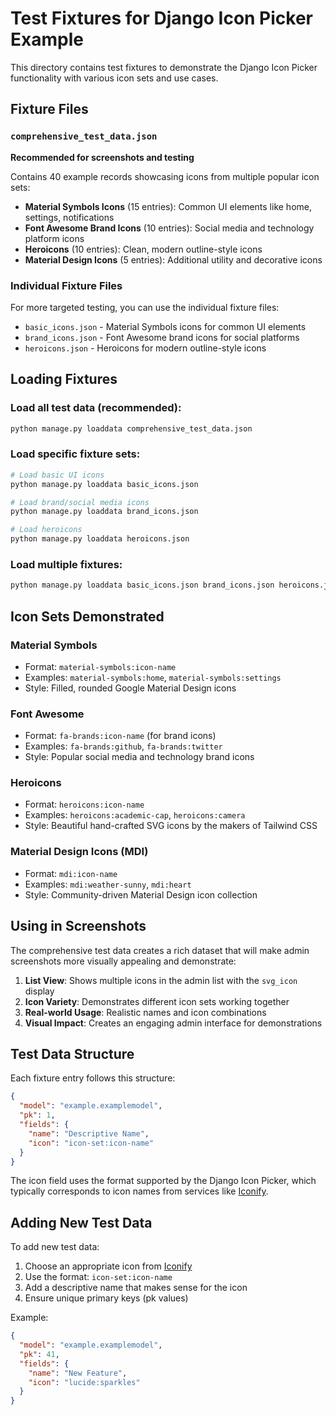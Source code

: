 # Test Fixtures for Django Icon Picker Example

This directory contains test fixtures to demonstrate the Django Icon Picker functionality with various icon sets and use cases.

## Fixture Files

### `comprehensive_test_data.json`
**Recommended for screenshots and testing**

Contains 40 example records showcasing icons from multiple popular icon sets:

- **Material Symbols Icons** (15 entries): Common UI elements like home, settings, notifications
- **Font Awesome Brand Icons** (10 entries): Social media and technology platform icons
- **Heroicons** (10 entries): Clean, modern outline-style icons
- **Material Design Icons** (5 entries): Additional utility and decorative icons

### Individual Fixture Files

For more targeted testing, you can use the individual fixture files:

- `basic_icons.json` - Material Symbols icons for common UI elements
- `brand_icons.json` - Font Awesome brand icons for social platforms
- `heroicons.json` - Heroicons for modern outline-style icons

## Loading Fixtures

### Load all test data (recommended):
```bash
python manage.py loaddata comprehensive_test_data.json
```

### Load specific fixture sets:
```bash
# Load basic UI icons
python manage.py loaddata basic_icons.json

# Load brand/social media icons  
python manage.py loaddata brand_icons.json

# Load heroicons
python manage.py loaddata heroicons.json
```

### Load multiple fixtures:
```bash
python manage.py loaddata basic_icons.json brand_icons.json heroicons.json
```

## Icon Sets Demonstrated

### Material Symbols
- Format: `material-symbols:icon-name`
- Examples: `material-symbols:home`, `material-symbols:settings`
- Style: Filled, rounded Google Material Design icons

### Font Awesome
- Format: `fa-brands:icon-name` (for brand icons)
- Examples: `fa-brands:github`, `fa-brands:twitter`
- Style: Popular social media and technology brand icons

### Heroicons
- Format: `heroicons:icon-name`
- Examples: `heroicons:academic-cap`, `heroicons:camera`
- Style: Beautiful hand-crafted SVG icons by the makers of Tailwind CSS

### Material Design Icons (MDI)
- Format: `mdi:icon-name`
- Examples: `mdi:weather-sunny`, `mdi:heart`
- Style: Community-driven Material Design icon collection

## Using in Screenshots

The comprehensive test data creates a rich dataset that will make admin screenshots more visually appealing and demonstrate:

1. **List View**: Shows multiple icons in the admin list with the `svg_icon` display
2. **Icon Variety**: Demonstrates different icon sets working together
3. **Real-world Usage**: Realistic names and icon combinations
4. **Visual Impact**: Creates an engaging admin interface for demonstrations

## Test Data Structure

Each fixture entry follows this structure:
```json
{
  "model": "example.examplemodel",
  "pk": 1,
  "fields": {
    "name": "Descriptive Name",
    "icon": "icon-set:icon-name"
  }
}
```

The icon field uses the format supported by the Django Icon Picker, which typically corresponds to icon names from services like [Iconify](https://iconify.design/).

## Adding New Test Data

To add new test data:

1. Choose an appropriate icon from [Iconify](https://iconify.design/)
2. Use the format: `icon-set:icon-name`
3. Add a descriptive name that makes sense for the icon
4. Ensure unique primary keys (pk values)

Example:
```json
{
  "model": "example.examplemodel", 
  "pk": 41,
  "fields": {
    "name": "New Feature",
    "icon": "lucide:sparkles"
  }
}
```
